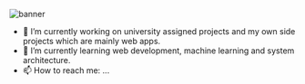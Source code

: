 ![banner](https://wallpaperaccess.com/full/2488368.jpg)


- 🔭 I’m currently working on university assigned projects and my own side projects which are mainly web apps.
- 🌱 I’m currently learning web development, machine learning and system architecture.
- 📫 How to reach me: ...
